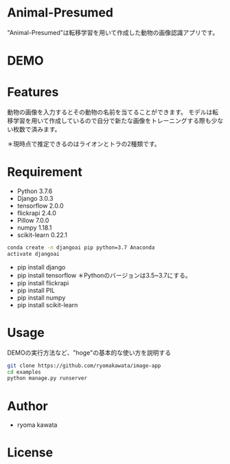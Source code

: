 # Animal-Presumed
"Animal-Presumed"は転移学習を用いて作成した動物の画像認識アプリです。

# DEMO


# Features
動物の画像を入力するとその動物の名前を当てることができます。
モデルは転移学習を用いて作成しているので自分で新たな画像をトレーニングする際も少ない枚数で済みます。

＊現時点で推定できるのはライオンとトラの2種類です。

# Requirement

* Python 3.7.6
* Django 3.0.3
* tensorflow 2.0.0
* flickrapi 2.4.0
* Pillow 7.0.0
* numpy 1.18.1
* scikit-learn 0.22.1

```bash
conda create -n djangoai pip python=3.7 Anaconda
activate djangoai
```
* pip install django
* pip install tensorflow ＊Pythonのバージョンは3.5~3.7にする。
* pip install flickrapi
* pip install PIL
* pip install numpy
* pip install scikit-learn

# Usage

DEMOの実行方法など、"hoge"の基本的な使い方を説明する

```bash
git clone https://github.com/ryomakawata/image-app
cd examples
python manage.py runserver
```
# Author

* ryoma kawata

# License

